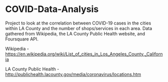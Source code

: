 # COVID-Data-Analysis

Project to look at the correlation between COVID-19 cases in the cities within LA County and the number of shops/services in each area. Data gathered from Wikipedia, the LA County Public Health website, and Foursquare API.


Wikipedia - https://en.wikipedia.org/wiki/List_of_cities_in_Los_Angeles_County,_California

LA County Public Health - http://publichealth.lacounty.gov/media/coronavirus/locations.htm

